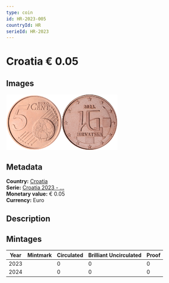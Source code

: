 ```yaml
---
type: coin
id: HR-2023-005
countryId: HR
serieId: HR-2023
---
```


# Croatia € 0.05

## Images

<img src="../../../Images/common-2007-005.png" height="150" alt="Front image"><img src="Images/croatia-2023-005.png" height="150" alt="Back image">

## Metadata

**Country:** [Croatia](../index.md)\
**Serie:** [Croatia 2023 - ...](index.md)\
**Monetary value:** € 0.05\
**Currency:** Euro

## Description


## Mintages

| Year | Mintmark | Circulated | Brilliant Uncirculated | Proof |
| ---- | -------- | ---------- | ---------------------- | ----- |
| 2023 |  | 0 | 0 | 0 |
| 2024 |  | 0 | 0 | 0 |